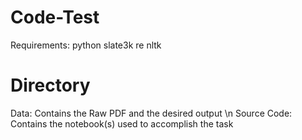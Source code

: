 # Code-Test
Requirements:
python
slate3k
re
nltk



# Directory

Data: Contains the Raw PDF and the desired output \n
Source Code: Contains the notebook(s) used to accomplish the task

